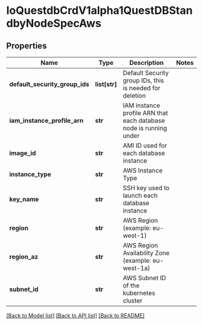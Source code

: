 # IoQuestdbCrdV1alpha1QuestDBStandbyNodeSpecAws

## Properties
Name | Type | Description | Notes
------------ | ------------- | ------------- | -------------
**default_security_group_ids** | **list[str]** | Default Security group IDs, this is needed for deletion | 
**iam_instance_profile_arn** | **str** | IAM instance profile ARN that each database node is running under | 
**image_id** | **str** | AMI ID used for each database instance | 
**instance_type** | **str** | AWS Instance Type | 
**key_name** | **str** | SSH key used to launch each database instance | 
**region** | **str** | AWS Region (example: eu-west-1) | 
**region_az** | **str** | AWS Region Availability Zone (example: eu-west-1a) | 
**subnet_id** | **str** | AWS Subnet ID of the kubernetes cluster | 

[[Back to Model list]](../README.md#documentation-for-models) [[Back to API list]](../README.md#documentation-for-api-endpoints) [[Back to README]](../README.md)


